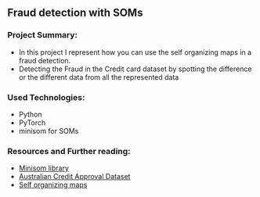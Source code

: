 ## Fraud detection with SOMs
### Project Summary:

+ In this project I represent how you can  use the self organizing maps in a fraud detection.  
+ Detecting the Fraud in the Credit card dataset by spotting the difference or the different data from all the represented data

### Used Technologies: 
- Python 
- PyTorch
- minisom for SOMs

### Resources and Further reading:
- [Minisom library](https://github.com/JustGlowing/minisom) 
- [Australian Credit Approval Dataset](http://archive.ics.uci.edu/ml/datasets/statlog+(australian+credit+approval))
- [Self organizing maps](https://en.wikipedia.org/wiki/Self-organizing_map) 

